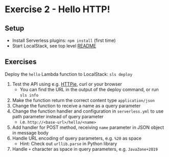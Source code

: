 Exercise 2 - Hello HTTP!
========================

## Setup

- Install Serverless plugins: `npm install` (first time)
- Start LocalStack, see top level [README](../README.md)

## Exercises

Deploy the `hello` Lambda function to LocalStack: `sls deploy`

1. Test the API using e.g. [HTTPie](https://httpie.org/), curl or your browser
   - You can find the URL in the output of the deploy command, or run `sls info`
2. Make the function return the correct content type `application/json`
3. Change the function to receive a name as a query parameter
4. Change the function handler and configuration in `serverless.yml` to use path parameter instead of query parameter
   - i.e. `http://<base-url>/hello/<name>`
5. Add handler for POST method, receiving `name` parameter in JSON object in message body
6. Handle URL encoding of query parameters, e.g. `%20` as space
   - Hint: Check out `urllib.parse` in Python library
7. Handle `+` character as space in query parameters, e.g. `JavaZone+2019`
